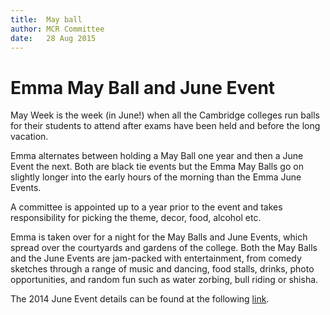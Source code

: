 ```yaml
---
title:  May ball  
author: MCR Committee  
date:   28 Aug 2015  
---
```


# Emma May Ball and June Event

May Week is the week (in June!) when all the Cambridge colleges run
balls for their students to attend after exams have been held and before
the long vacation.

Emma alternates between holding a May Ball one year and then a June
Event the next. Both are black tie events but the Emma May Balls go on
slightly longer into the early hours of the morning than the Emma June
Events.

A committee is appointed up to a year prior to the event and takes
responsibility for picking the theme, decor, food, alcohol etc.

Emma is taken over for a night for the May Balls and June Events, which
spread over the courtyards and gardens of the college. Both the May
Balls and the June Events are jam-packed with entertainment, from comedy
sketches through a range of music and dancing, food stalls, drinks,
photo opportunities, and random fun such as water zorbing, bull riding
or shisha.

The 2014 June Event details can be found at the following
[link](http://www.emmajuneevent.com/).
